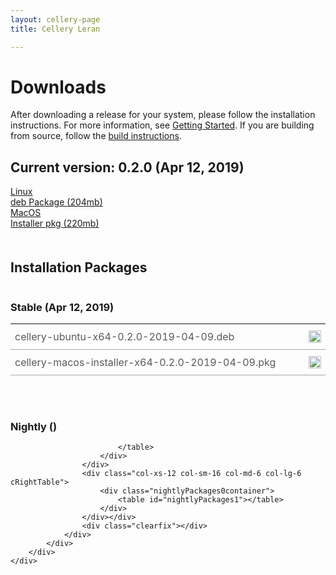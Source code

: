 ```yaml
---
layout: cellery-page
title: Cellery Leran

---
```

<link rel="stylesheet" href="/css/download-page.css"/>
<script src="/js/download-page.js?02"></script>
<div class="row cBallerina-io-Gray-row">
    <div class="container">
        <div class="row">
            <div class="col-xs-12 col-sm-12 col-md-6 col-lg-6 cDownloadsHeader">
                <h1>Downloads</h1>
                <p>
                    After downloading a release for your system, please follow the installation instructions. For 
                    more information, see <a href="https://github.com/wso2-cellery/sdk/blob/master/README.md" target="_blank">
                    Getting Started</a>. If you are building from source, follow the 
                    <a href="https://github.com/wso2-cellery/sdk/blob/master/CONTRIBUTING.md#build-from-source"
                    target="_blank">build instructions</a>.
                </p>
            </div>
        </div>
        <div class="row">
            <div class="col-xs-12 col-sm-12 col-md-12 col-lg-12 cDownloadsHeader">       
                <div class="cFeaturedVersion">
                    <h2>Current version: <span id="versionInfo">0.2.0 (Apr 12, 2019)</span></h2>
                </div>
            </div>
        </div>
        <div class="clearfix"></div>
        <div class="row cDownloads">
            <!--<div class="col-xs-12 col-sm-12 col-md-4 col-lg-4 cDownloadLeft">
                <a id="packWindows" href="" class="cDownload" data-download="downloads" data-pack="">
                    <div>Windows</div>
                    <div class="cSize">Installer msi <span id="packWindowsName">(210mb)</span></div>
                </a>
                <ul class="cDiwnloadSubLinks">
                    <li><a id="packWindowsMd5" href="">md5</a></li>
                    <li><a id="packWindowsSha1" href="">SHA-1</a></li>
                    <li><a id="packWindowsAsc" href="">asc</a></li>
                </ul>
            </div>-->
            <div class="col-xs-12 col-sm-12 col-md-4 col-lg-4 cDownloadMiddle">
                <a id="packLinux" href="https://product-dist.cellery.io/downloads/0.2.0/cellery-ubuntu-x64-0.2.0.deb" 
                class="cDownload" data-download="downloads" data-pack="">
                    <div>Linux</div>
                    <div class="cSize">deb Package <span id="packLinuxName">(204mb)</span></div>
                </a>
                <!--<ul class="cDiwnloadSubLinks">
                    <li><a id="packLinuxMd5" href="">md5</a></li>
                    <li><a id="packLinuxSha1" href="">SHA-1</a></li>
                    <li><a id="packLinuxAsc" href="">asc</a></li>
                </ul>-->
            </div>
            <div class="col-xs-12 col-sm-12 col-md-4 col-lg-4 cDownloadMiddle">
                <a id="packMac" href="https://product-dist.cellery.io/downloads/0.2.0/cellery-macos-installer-x64-0.2.0.pkg" class="cDownload" data-download="downloads" data-pack="">
                    <div>MacOS</div>
                    <div class="cSize">Installer pkg <span id="packMacName">(220mb)</span></div>
                </a>
                <!--<ul class="cDiwnloadSubLinks">
                    <li><a id="packMacMd5" href="">md5</a></li>
                    <li><a id="packMacSha1" href="">SHA-1</a></li>
                    <li><a id="packMacAsc" href="">asc</a></li>
                </ul>-->
            </div>
        </div>
        <!-- <div class="col-xs-12 col-sm-16 col-md-12 col-lg-12">
            <div class="cReleaseNotes">
                <p><a href="">RELEASE NOTES ></a></p>
            </div>
            <div class="cReleaseNotes">
                <p><a href="">ARCHIVED VERSIONS ></a></p>
            </div>
        </div> -->
        <div class="col-xs-12 col-sm-16 col-md-12 col-lg-12">
            <div class="cStandaloneInstallers">
                <h2>Installation Packages</h2>
                <div class="cInstallers" style="width:100%;">
                    <h3 class="release-version">Stable <span id="stableInfo">(Apr 12, 2019)</span></h3>
                    <!-- <h3 class="release-version">Nightly <span id="nightlyInfo"></span></h3> -->
                    <div class="col-xs-12 col-sm-16 col-md-12 col-lg-12 cLeftTable">
                        <div class="insPackages0container">
                            <table id="insPackages0">
    <tr>
        <td style="width: 96%">cellery-ubuntu-x64-0.2.0-2019-04-09.deb</td>
        <td style="width: 1%; white-space: nowrap;">
            <a href="https://product-dist.cellery.io/downloads/0.2.0/cellery-ubuntu-x64-0.2.0.deb" class="cDownloadLinkIcon"><img src="../img/download-bg-green-fill.svg"></a>
        </td>
        <!-- <td style="width: 1%; white-space: nowrap;"><a href="">md5</a></td>
        <td style="width: 1%; white-space: nowrap;"><a href="">SHA-1</a></td>
        <td style="width: 1%; white-space: nowrap;"><a href="">asc</a></td> -->
    </tr>
   <tr>
        <td style="width: 96%">cellery-macos-installer-x64-0.2.0-2019-04-09.pkg</td>
        <td style="width: 1%; white-space: nowrap;">
            <a href="https://product-dist.cellery.io/downloads/0.2.0/cellery-macos-installer-x64-0.2.0.pkg" class="cDownloadLinkIcon" data-download="downloads" data-pack=""><img src="../img/download-bg-green-fill.svg"></a>
        </td>
        <!-- <td style="width: 1%; white-space: nowrap;"><a href="">md5</a></td>
        <td style="width: 1%; white-space: nowrap;"><a href="https://product-dist.ballerina.io/downloads/0.990.2/ballerina-linux-installer-x64-0.990.2.deb.sha1">SHA-1</a></td>
        <td style="width: 1%; white-space: nowrap;"><a href="https://product-dist.ballerina.io/downloads/0.990.2/ballerina-linux-installer-x64-0.990.2.deb.asc">asc</a></td> -->
    </tr>
    <!-- <tr>
        <td style="width: 96%">ballerina-macos-installer-x64-0.990.2.pkg</td>
        <td style="width: 1%; white-space: nowrap;">
            <a href="https://product-dist.ballerina.io/downloads/0.990.2/ballerina-macos-installer-x64-0.990.2.pkg" class="cDownloadLinkIcon" data-download="downloads" data-pack="ballerina-macos-installer-x64-0.990.2.pkg"><img src="../img/download-bg-green-fill.svg"></a>
        </td>
        <td style="width: 1%; white-space: nowrap;"><a href="https://product-dist.ballerina.io/downloads/0.990.2/ballerina-macos-installer-x64-0.990.2.pkg.md5">md5</a></td>
        <td style="width: 1%; white-space: nowrap;"><a href="https://product-dist.ballerina.io/downloads/0.990.2/ballerina-macos-installer-x64-0.990.2.pkg.sha1">SHA-1</a></td>
        <td style="width: 1%; white-space: nowrap;"><a href="https://product-dist.ballerina.io/downloads/0.990.2/ballerina-macos-installer-x64-0.990.2.pkg.asc">asc</a></td>
    </tr>
    <tr>
        <td style="width: 96%">ballerina-0.990.2.zip</td>
        <td style="width: 1%; white-space: nowrap;">
            <a href="https://product-dist.ballerina.io/downloads/0.990.2/ballerina-0.990.2.zip" class="cDownloadLinkIcon" data-download="downloads" data-pack="ballerina-0.990.2.zip"><img src="../img/download-bg-green-fill.svg"></a>
        </td>
        <td style="width: 1%; white-space: nowrap;"><a href="https://product-dist.ballerina.io/downloads/0.990.2/ballerina-0.990.2.zip.md5">md5</a></td>
        <td style="width: 1%; white-space: nowrap;"><a href="https://product-dist.ballerina.io/downloads/0.990.2/ballerina-0.990.2.zip.sha1">SHA-1</a></td>
        <td style="width: 1%; white-space: nowrap;"><a href="https://product-dist.ballerina.io/downloads/0.990.2/ballerina-0.990.2.zip.asc">asc</a></td>
    </tr> -->
</table>
                        </div>
                    </div>
                    <div class="col-xs-12 col-sm-16 col-md-6 col-lg-6 cRightTable">
                   <div class="insPackages1container">
                     <table id="insPackages1">
    <!-- <tr>
        <td style="width: 96%">cellery-macos-installer-x64-0.2.0-2019-04-09.pkg</td>
        <td style="width: 1%; white-space: nowrap;">
            <a href="https://product-dist.cellery.io/nightly/0.2.0/cellery-macos-installer-x64-0.2.0-2019-04-09.pkg" class="cDownloadLinkIcon" ><img src="../img/download-bg-green-fill.svg"></a>
        </td>
        <td style="width: 1%; white-space: nowrap;"><a href="https://product-dist.ballerina.io/downloads/0.990.2/ballerina-linux-installer-x64-0.990.2.rpm.md5">md5</a></td>
        <td style="width: 1%; white-space: nowrap;"><a href="https://product-dist.ballerina.io/downloads/0.990.2/ballerina-linux-installer-x64-0.990.2.rpm.sha1">SHA-1</a></td>
        <td style="width: 1%; white-space: nowrap;"><a href="https://product-dist.ballerina.io/downloads/0.990.2/ballerina-linux-installer-x64-0.990.2.rpm.asc">asc</a></td> 
    </tr> -->
    <!-- <tr>
        <td style="width: 96%">ballerina-vscode-plugin-0.990.2.vsix</td>
        <td style="width: 1%; white-space: nowrap;">
            <a href="https://product-dist.ballerina.io/downloads/0.990.2/ballerina-vscode-plugin-0.990.2.vsix" class="cDownloadLinkIcon" data-download="downloads" data-pack="ballerina-vscode-plugin-0.990.2.vsix"><img src="../img/download-bg-green-fill.svg"></a>
        </td>
        <td style="width: 1%; white-space: nowrap;"><a href="https://product-dist.ballerina.io/downloads/0.990.2/ballerina-vscode-plugin-0.990.2.vsix.md5">md5</a></td>
        <td style="width: 1%; white-space: nowrap;"><a href="https://product-dist.ballerina.io/downloads/0.990.2/ballerina-vscode-plugin-0.990.2.vsix.sha1">SHA-1</a></td>
        <td style="width: 1%; white-space: nowrap;"><a href="https://product-dist.ballerina.io/downloads/0.990.2/ballerina-vscode-plugin-0.990.2.vsix.asc">asc</a></td>
    </tr>
    <tr>
        <td style="width: 96%">ballerina-intellij-idea-plugin</td>
        <td style="width: 1%; white-space: nowrap;">
            <a href="https://plugins.jetbrains.com/plugin/9520-ballerina" target="_blank" class="cDownloadLinkIcon" data-download="downloads" data-pack="ballerina-intellij-idea-plugin-0.990.2"><img src="../img/right-bg-green-fill.svg"></a>
        </td>
        <td style="width: 1%; white-space: nowrap;"></td>
        <td style="width: 1%; white-space: nowrap;"></td>
        <td style="width: 1%; white-space: nowrap;"></td>
    </tr>
    <tr>
        <td style="width: 96%">ballerina-metrics-grafana-dashboard-prometheus.json</td>
        <td style="width: 1%; white-space: nowrap;">
            <a href="https://product-dist.ballerina.io/downloads/0.990.2/ballerina-metrics-grafana-dashboard-prometheus.json" class="cDownloadLinkIcon" data-download="downloads" data-pack="ballerina-metrics-grafana-dashboard-prometheus.json-0.990.2"><img src="../img/download-bg-green-fill.svg"></a>
        </td>
        <td style="width: 1%; white-space: nowrap;"></td>
        <td style="width: 1%; white-space: nowrap;"></td>
        <td style="width: 1%; white-space: nowrap;"></td>
    </tr> -->
</table>
          </div>
                    </div>
               <div class="clearfix"></div>
                    <br>
                    <!-- <div id="devPackContainer">
                    <h3 class="release-version">RC <span id="devInfo"></span></h3>
                    <div class="col-xs-12 col-sm-16 col-md-6 col-lg-6 cLeftTable">
                        <div class="devPackages0container">
                            <table id="devPackages0"></table>
                        </div>
                    </div>
                    <div class="col-xs-12 col-sm-16 col-md-6 col-lg-6 cRightTable">
                        <div class="devPackages0container">
                            <table id="devPackages1"></table>
                        </div>
                    </div></div>
                    <div class="clearfix"></div> -->
                    <!-- <br> -->
                    <div id="nightlyPackContainer"> 
                   <h3 class="release-version">Nightly (<span id="nightlyInfo"></span>)</h3> 
                    <div class="col-xs-12 col-sm-16 col-md-12 col-lg-12 cLeftTable">
                        <div class="nightlyPackages0container">
                            <table id="nightlyPackages0">
                              
                            </table>
                        </div>
                    </div>
                    <div class="col-xs-12 col-sm-16 col-md-6 col-lg-6 cRightTable">
                        <div class="nightlyPackages0container">
                            <table id="nightlyPackages1"></table>
                        </div>
                    </div></div>
                    <div class="clearfix"></div> 
                </div>
            </div>            
        </div>
    </div>
</div>

<style>
#iCelleryFooter {
    margin-top:80px;
}

.cStandaloneInstallers .cInstallers, .cPlugins .cInstallers {
    display:inline-block;
}
.cInstallers table tr td a.cDownloadLinkIcon img {
    width:20px;
}
.cInstallers table tr td {
    padding: 10px 7px 10px 7px;
    /* font-size: 15px;
    font-weight: 600; */
    color: #585a5e;
    border-bottom: solid .5px #a7a8ab;
    vertical-align: top;
}
.cStandaloneInstallers {
    margin: 50px 0px 0 0;
}

</style>
